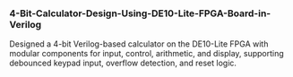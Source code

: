 ### 4-Bit-Calculator-Design-Using-DE10-Lite-FPGA-Board-in-Verilog
Designed a 4-bit Verilog-based calculator on the DE10-Lite FPGA with modular components for input, control, arithmetic, and display, supporting debounced keypad input, overflow detection, and reset logic.
